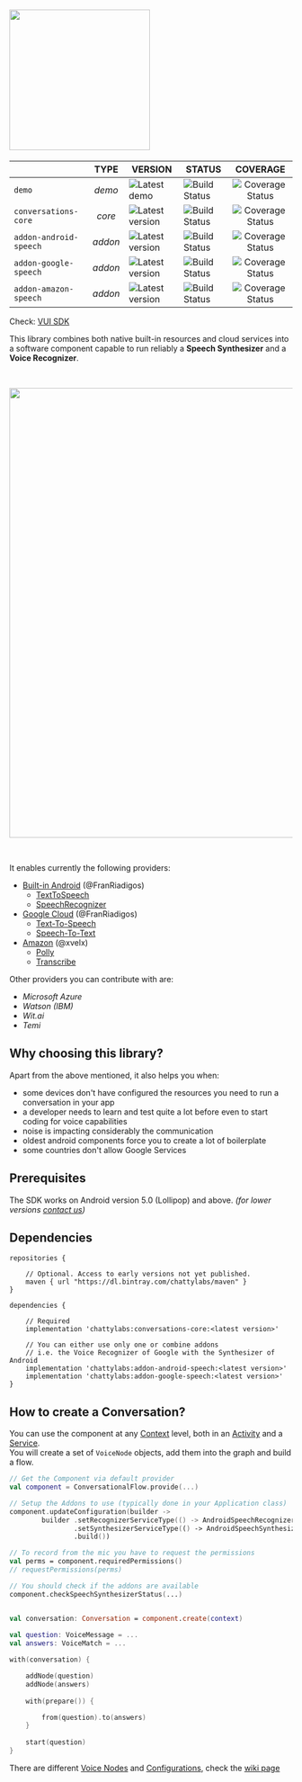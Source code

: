 # <img src="art/logo.png" width="250px"/>

|                   	     | TYPE  	| VERSION 	            | STATUS 	          | COVERAGE                |
|--------------------------- |:-------:	|---------------------- |-------------------- |:-----------------------:|
| `demo`                     | _demo_  	| ![Latest demo][v0]    | ![Build Status][s0] | ![Coverage Status][c0]  |
| `conversations-core`       | _core_  	| ![Latest version][v1] | ![Build Status][s1] | ![Coverage Status][c1]  |
| `addon-android-speech`     | _addon_ 	| ![Latest version][v2] | ![Build Status][s2] | ![Coverage Status][c2]  |
| `addon-google-speech`      | _addon_	| ![Latest version][v3] | ![Build Status][s3] | ![Coverage Status][c3]  |
| `addon-amazon-speech`      | _addon_	| ![Latest version][v4] | ![Build Status][s4] | ![Coverage Status][c4]  |


Check: [VUI SDK](https://github.com/chattylabs/voice-user-interaction)

This library combines both native built-in resources and cloud services into 
a software component capable to run reliably a **Speech Synthesizer** and a **Voice Recognizer**.

<br/>
<p align="center"><img src="art/poster.png" width="800px" /></p>
<br/>

It enables currently the following providers:

- [Built-in Android][p1] (@FranRiadigos)
    - [TextToSpeech][p2]
    - [SpeechRecognizer][p3]
- [Google Cloud][p4] (@FranRiadigos)
    - [Text-To-Speech][p5]
    - [Speech-To-Text][p6]
- [Amazon][p4] (@xvelx)
    - [Polly][p5]
    - [Transcribe][p6]
    
Other providers you can contribute with are:

- _Microsoft Azure_ 
- _Watson (IBM)_
- _Wit.ai_
- _Temi_ 

## Why choosing this library?

Apart from the above mentioned, it also helps you when:
- some devices don't have configured the resources you need to run a conversation in your app
- a developer needs to learn and test quite a lot before even to start coding for voice capabilities
- noise is impacting considerably the communication
- oldest android components force you to create a lot of boilerplate
- some countries don't allow Google Services

    
## Prerequisites
The SDK works on Android version 5.0 (Lollipop) and above. _(for lower versions [contact us](mailto:hello@chattylabs.com))_

## Dependencies

    repositories { 
        
        // Optional. Access to early versions not yet published.
        maven { url "https://dl.bintray.com/chattylabs/maven" }
    }

    dependencies {

        // Required
        implementation 'chattylabs:conversations-core:<latest version>'
         
        // You can either use only one or combine addons
        // i.e. the Voice Recognizer of Google with the Synthesizer of Android
        implementation 'chattylabs:addon-android-speech:<latest version>'
        implementation 'chattylabs:addon-google-speech:<latest version>'
    }

## How to create a Conversation?

You can use the component at any [Context]() level, both in an [Activity]() and a [Service](). 
<br/>You will create a set of `VoiceNode` objects, add them into the graph and build a flow.

```kotlin
// Get the Component via default provider
val component = ConversationalFlow.provide(...)

// Setup the Addons to use (typically done in your Application class)
component.updateConfiguration(builder ->
        builder .setRecognizerServiceType(() -> AndroidSpeechRecognizer.class)
                .setSynthesizerServiceType(() -> AndroidSpeechSynthesizer.class)
                .build())

// To record from the mic you have to request the permissions
val perms = component.requiredPermissions()
// requestPermissions(perms)

// You should check if the addons are available
component.checkSpeechSynthesizerStatus(...)


val conversation: Conversation = component.create(context)
 
val question: VoiceMessage = ...
val answers: VoiceMatch = ...

with(conversation) {

    addNode(question)
    addNode(answers)
 
    with(prepare()) {

        from(question).to(answers)
    }
 
    start(question)
}
```

There are different [Voice Nodes]() and [Configurations](), check the [wiki page]()

&nbsp;

[v0]: https://img.shields.io/badge/demo-v0.6.3-blue.svg
[v1]: https://api.bintray.com/packages/chattylabs/maven/conversations-core/images/download.svg?label=Latest%20version
[v2]: https://api.bintray.com/packages/chattylabs/maven/addon-android-speech/images/download.svg?label=Latest%20version
[v3]: https://api.bintray.com/packages/chattylabs/maven/addon-google-speech/images/download.svg?label=Latest%20version
[v4]: https://api.bintray.com/packages/chattylabs/maven/addon-amazon-speech/images/download.svg?label=Latest%20version

[s0]: https://app.bitrise.io/app/140e33e4fa4ab888/status.svg?token=QxUVT4wZRj6JGkZb4zSVAA&branch=master
[s1]: https://app.bitrise.io/app/0967af538a0efcc5/status.svg?token=95j60AolkTmhbMvDK5zhFw&branch=master
[s2]: https://app.bitrise.io/app/b555517d495ac587/status.svg?token=Fa2M4c_F5YHkhPddufLCNA&branch=master
[s3]: https://app.bitrise.io/app/6a8c16b3b5c964a8/status.svg?token=Q6_u9joriJEzfzcWaLuVjg&branch=master
[s4]: https://app.bitrise.io/app/beb0060592365303/status.svg?token=Nn2JIfPDel5PkqA2vDkuWw&branch=master

[c0]: https://coveralls.io/repos/chattylabs/unknown/badge.svg?branch=master&service=github
[c1]: https://coveralls.io/repos/chattylabs/conversations-core/badge.svg?branch=master&service=github
[c2]: https://coveralls.io/repos/chattylabs/addon-android-speech/badge.svg?branch=master&service=github
[c3]: https://coveralls.io/repos/chattylabs/addon-google-speech/badge.svg?branch=master&service=github
[c4]: https://coveralls.io/repos/chattylabs/addon-amazon-speech/badge.svg?branch=master&service=github

[p1]: https://developers.google.com/voice-actions/interaction/voice-interactions
[p2]: https://developer.android.com/reference/android/speech/tts/TextToSpeech
[p3]: https://developer.android.com/reference/android/speech/SpeechRecognizer
[p4]: https://cloud.google.com/
[p5]: https://cloud.google.com/text-to-speech/
[p6]: https://cloud.google.com/speech-to-text/
